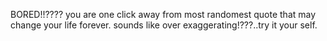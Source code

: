 BORED!!????
you are one click away from most randomest quote that may change your life forever.
sounds like over exaggerating!???..try it your self.
